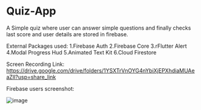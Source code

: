 # Quiz-App
A Simple quiz where user can answer simple questions 
and finally checks last score and user details are stored in firebase.

External Packages used:
1.Firebase Auth
2.Firebase Core
3.rFlutter Alert
4.Modal Progress Hud
5.Animated Text Kit
6.Cloud Firestore

Screen Recording Link:
https://drive.google.com/drive/folders/1YSXTrVnOYG4nYbiXjEPXhdiaMUAeaZlI?usp=share_link


Firebase users screenshot:

![image](https://user-images.githubusercontent.com/104763062/226893273-5fcea8a3-994a-4a4c-8981-06d30b5c6de7.png)
